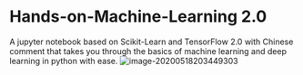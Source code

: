 # Hands-on-Machine-Learning 2.0
A jupyter notebook based on Scikit-Learn and TensorFlow 2.0 with Chinese comment that takes you through the basics of machine learning and deep learning in python with ease.
![image-20200518203449303](https://cdn.jsdelivr.net/gh/chenhaishun/test_pic@master/typora202005/18/203450-566334.png)
